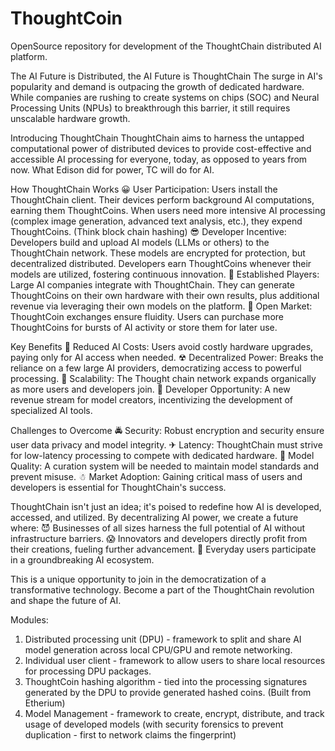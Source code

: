 # ThoughtCoin
OpenSource repository for development of the ThoughtChain distributed AI platform.


The AI Future is Distributed, the AI Future is ThoughtChain
The surge in AI's popularity and demand is outpacing the growth of dedicated hardware. While companies are rushing to create systems on chips (SOC) and Neural Processing Units (NPUs) to breakthrough this barrier, it still requires unscalable hardware growth.

Introducing ThoughtChain
ThoughtChain aims to harness the untapped computational power of distributed devices to provide cost-effective and accessible AI processing for everyone, today, as opposed to years from now. What Edison did for power, TC will do for AI.

How ThoughtChain Works
😀 User Participation: Users install the ThoughtChain client. Their devices perform background AI computations, earning them ThoughtCoins. When users need more intensive AI processing (complex image generation, advanced text analysis, etc.), they expend ThoughtCoins. (Think block chain hashing)
😎 Developer Incentive: Developers build and upload AI models (LLMs or others) to the ThoughtChain network. These models are encrypted for protection, but decentralized distributed. Developers earn ThoughtCoins whenever their models are utilized, fostering continuous innovation.
🤠 Established Players: Large AI companies integrate with ThoughtChain. They can generate ThoughtCoins on their own hardware with their own results, plus additional revenue via leveraging their own models on the platform.
🤑 Open Market: ThoughtCoin exchanges ensure fluidity. Users can purchase more ThoughtCoins for bursts of AI activity or store them for later use.

Key Benefits
🏧 Reduced AI Costs: Users avoid costly hardware upgrades, paying only for AI access when needed.
☢ Decentralized Power: Breaks the reliance on a few large AI providers, democratizing access to powerful processing.
🚻 Scalability: The Thought chain network expands organically as more users and developers join.
📵 Developer Opportunity: A new revenue stream for model creators, incentivizing the development of specialized AI tools.

Challenges to Overcome
🚔 Security: Robust encryption and security ensure user data privacy and model integrity.
✈ Latency: ThoughtChain must strive for low-latency processing to compete with dedicated hardware.
🎢 Model Quality: A curation system will be needed to maintain model standards and prevent misuse.
☃ Market Adoption: Gaining critical mass of users and developers is essential for ThoughtChain's success.


ThoughtChain isn't just an idea; it's poised to redefine how AI is developed, accessed, and utilized. By decentralizing AI power, we create a future where:
😈 Businesses of all sizes harness the full potential of AI without infrastructure barriers.
😱 Innovators and developers directly profit from their creations, fueling further advancement.
🎅 Everyday users participate in a groundbreaking AI ecosystem.

This is a unique opportunity to join in the democratization of a transformative technology. Become a part of the ThoughtChain revolution and shape the future of AI.


Modules:
1) Distributed processing unit (DPU) - framework to split and share AI model generation across local CPU/GPU and remote networking.
2) Individual user client - framework to allow users to share local resources for processing DPU packages.
3) ThoughtCoin hashing algorithm - tied into the processing signatures generated by the DPU to provide generated hashed coins. (Built from Etherium)
4) Model Management - framework to create, encrypt, distribute, and track usage of developed models (with security forensics to prevent duplication - first to network claims the fingerprint)

